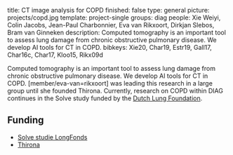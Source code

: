 title: CT image analysis for COPD
finished: false
type: general
picture: projects/copd.jpg
template: project-single
groups: diag
people: Xie Weiyi, Colin Jacobs, Jean-Paul Charbonnier, Eva van Rikxoort, Dirkjan Slebos, Bram van Ginneken
description: Computed tomography is an important tool to assess lung damage from chronic obstructive pulmonary disease. We develop AI tools for CT in COPD. 
bibkeys: Xie20, Char19, Estr19, Gall17, Char16c, Char17, Kloo15, Rikx09d

Computed tomography is an important tool to assess lung damage from chronic obstructive pulmonary disease. We develop AI tools for CT in COPD. [member/eva-van=rikxoort] was leading this research in a large group until she founded Thirona. Currently, research on COPD within DIAG continues in the Solve study funded by the [Dutch Lung Foundation](https://research.longfonds.nl/lung-foundation-netherlands).

## Funding
* [Solve studie LongFonds](https://www.bicumcg.nl/research/onderzoek-copd/ventielen/)
* [Thirona](https://thirona.eu/)
